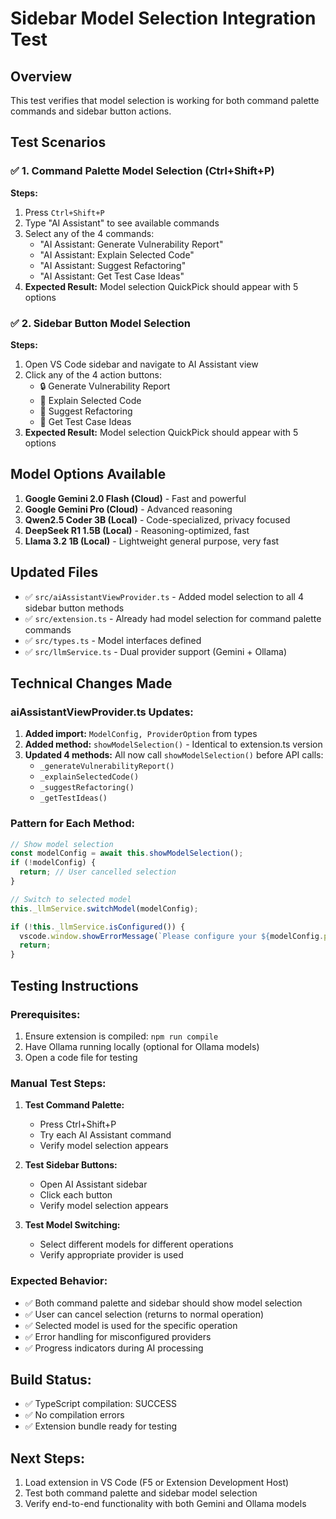 # Sidebar Model Selection Integration Test

## Overview
This test verifies that model selection is working for both command palette commands and sidebar button actions.

## Test Scenarios

### ✅ 1. Command Palette Model Selection (Ctrl+Shift+P)
**Steps:**
1. Press `Ctrl+Shift+P`
2. Type "AI Assistant" to see available commands
3. Select any of the 4 commands:
   - "AI Assistant: Generate Vulnerability Report"
   - "AI Assistant: Explain Selected Code"  
   - "AI Assistant: Suggest Refactoring"
   - "AI Assistant: Get Test Case Ideas"
4. **Expected Result:** Model selection QuickPick should appear with 5 options

### ✅ 2. Sidebar Button Model Selection
**Steps:**
1. Open VS Code sidebar and navigate to AI Assistant view
2. Click any of the 4 action buttons:
   - 🔒 Generate Vulnerability Report
   - 📖 Explain Selected Code
   - 🔨 Suggest Refactoring
   - 🧪 Get Test Case Ideas
3. **Expected Result:** Model selection QuickPick should appear with 5 options

## Model Options Available
1. **Google Gemini 2.0 Flash (Cloud)** - Fast and powerful
2. **Google Gemini Pro (Cloud)** - Advanced reasoning
3. **Qwen2.5 Coder 3B (Local)** - Code-specialized, privacy focused
4. **DeepSeek R1 1.5B (Local)** - Reasoning-optimized, fast
5. **Llama 3.2 1B (Local)** - Lightweight general purpose, very fast

## Updated Files
- ✅ `src/aiAssistantViewProvider.ts` - Added model selection to all 4 sidebar button methods
- ✅ `src/extension.ts` - Already had model selection for command palette commands
- ✅ `src/types.ts` - Model interfaces defined
- ✅ `src/llmService.ts` - Dual provider support (Gemini + Ollama)

## Technical Changes Made

### aiAssistantViewProvider.ts Updates:
1. **Added import:** `ModelConfig, ProviderOption` from types
2. **Added method:** `showModelSelection()` - Identical to extension.ts version
3. **Updated 4 methods:** All now call `showModelSelection()` before API calls:
   - `_generateVulnerabilityReport()`
   - `_explainSelectedCode()`
   - `_suggestRefactoring()`
   - `_getTestIdeas()`

### Pattern for Each Method:
```typescript
// Show model selection
const modelConfig = await this.showModelSelection();
if (!modelConfig) {
  return; // User cancelled selection
}

// Switch to selected model
this._llmService.switchModel(modelConfig);

if (!this._llmService.isConfigured()) {
  vscode.window.showErrorMessage(`Please configure your ${modelConfig.provider} settings.`);
  return;
}
```

## Testing Instructions

### Prerequisites:
1. Ensure extension is compiled: `npm run compile`
2. Have Ollama running locally (optional for Ollama models)
3. Open a code file for testing

### Manual Test Steps:
1. **Test Command Palette:**
   - Press Ctrl+Shift+P
   - Try each AI Assistant command
   - Verify model selection appears

2. **Test Sidebar Buttons:**
   - Open AI Assistant sidebar
   - Click each button
   - Verify model selection appears

3. **Test Model Switching:**
   - Select different models for different operations
   - Verify appropriate provider is used

### Expected Behavior:
- ✅ Both command palette and sidebar should show model selection
- ✅ User can cancel selection (returns to normal operation)
- ✅ Selected model is used for the specific operation
- ✅ Error handling for misconfigured providers
- ✅ Progress indicators during AI processing

## Build Status:
- ✅ TypeScript compilation: SUCCESS
- ✅ No compilation errors
- ✅ Extension bundle ready for testing

## Next Steps:
1. Load extension in VS Code (F5 or Extension Development Host)
2. Test both command palette and sidebar model selection
3. Verify end-to-end functionality with both Gemini and Ollama models
